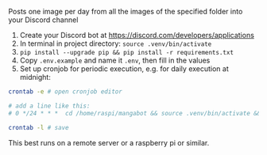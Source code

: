 Posts one image per day from all the images of the specified folder into your Discord channel

1. Create your Discord bot at https://discord.com/developers/applications
2. In terminal in project directory: `source .venv/bin/activate`
3. `pip install --upgrade pip && pip install -r requirements.txt`
4. Copy `.env.example` and name it `.env`, then fill in the values
5. Set up cronjob for periodic execution, e.g. for daily execution at midnight: 

```bash
crontab -e # open cronjob editor

# add a line like this:
# 0 */24 * * *  cd /home/raspi/mangabot && source .venv/bin/activate && python3 run.py" >> cr

crontab -l # save
```

This best runs on a remote server or a raspberry pi or similar. 

